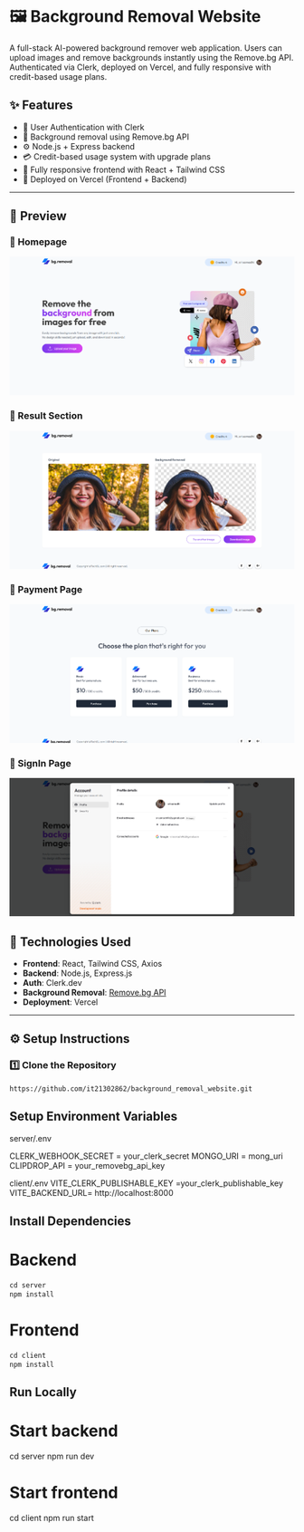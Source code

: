 # 🖼️ Background Removal Website

A full-stack AI-powered background remover web application. Users can upload images and remove backgrounds instantly using the Remove.bg API. Authenticated via Clerk, deployed on Vercel, and fully responsive with credit-based usage plans.

## ✨ Features

- 🔐 User Authentication with Clerk
- 🧠 Background removal using Remove.bg API
- ⚙️ Node.js + Express backend
- 💳 Credit-based usage system with upgrade plans
- 📱 Fully responsive frontend with React + Tailwind CSS
- 🚀 Deployed on Vercel (Frontend + Backend)

---
## 📸 Preview

### 🔹 Homepage
![Homepage](https://github.com/it21302862/background_removal_website/blob/main/client/public/assets/home.png)

### 🔹 Result Section
![Result Page](https://github.com/it21302862/background_removal_website/blob/main/client/public/assets/bg-remover-result.png)

### 🔹 Payment Page
![Result](https://github.com/it21302862/background_removal_website/blob/main/client/public/assets/payments.png)

### 🔹 SignIn Page
![Result](https://github.com/it21302862/background_removal_website/blob/main/client/public/assets/clerk.png)


## 🧪 Technologies Used

- **Frontend**: React, Tailwind CSS, Axios
- **Backend**: Node.js, Express.js
- **Auth**: Clerk.dev
- **Background Removal**: [Remove.bg API](https://www.remove.bg/api)
- **Deployment**: Vercel

---

## ⚙️ Setup Instructions

### 1️⃣ Clone the Repository
```
https://github.com/it21302862/background_removal_website.git
```
## Setup Environment Variables

server/.env

CLERK_WEBHOOK_SECRET = your_clerk_secret
MONGO_URI = mong_uri
CLIPDROP_API = your_removebg_api_key


client/.env
VITE_CLERK_PUBLISHABLE_KEY =your_clerk_publishable_key
VITE_BACKEND_URL= http://localhost:8000

## Install Dependencies
# Backend
```
cd server
npm install
```

# Frontend
```
cd client
npm install
```

## Run Locally
# Start backend
cd server
npm run dev

# Start frontend
cd client
npm run start